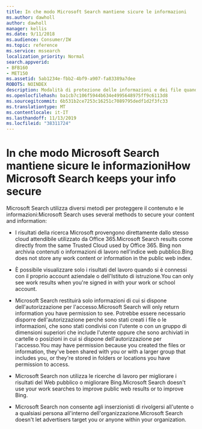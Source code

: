 ```yaml
---
title: In che modo Microsoft Search mantiene sicure le informazioni
ms.author: dawholl
author: dawholl
manager: kellis
ms.date: 9/11/2018
ms.audience: Consumer/IW
ms.topic: reference
ms.service: mssearch
localization_priority: Normal
search.appverid:
- BFB160
- MET150
ms.assetid: 5ab1234e-fbb2-4bf9-a907-fa83389a7dee
ROBOTS: NOINDEX
description: Modalità di protezione delle informazioni e dei file quando si utilizza Microsoft Search
ms.openlocfilehash: ba1cb7c106f5944b634e4995648975ff9c6113d8
ms.sourcegitcommit: 6b531b2ce7253c16251c7089795dedf1d2f3fc33
ms.translationtype: MT
ms.contentlocale: it-IT
ms.lasthandoff: 11/13/2019
ms.locfileid: "38311724"
---
```

# <a name="how-microsoft-search-keeps-your-info-secure"></a><span data-ttu-id="957d5-103">In che modo Microsoft Search mantiene sicure le informazioni</span><span class="sxs-lookup"><span data-stu-id="957d5-103">How Microsoft Search keeps your info secure</span></span>

<span data-ttu-id="957d5-104">Microsoft Search utilizza diversi metodi per proteggere il contenuto e le informazioni:</span><span class="sxs-lookup"><span data-stu-id="957d5-104">Microsoft Search uses several methods to secure your content and information:</span></span>
  
- <span data-ttu-id="957d5-105">I risultati della ricerca Microsoft provengono direttamente dallo stesso cloud attendibile utilizzato da Office 365.</span><span class="sxs-lookup"><span data-stu-id="957d5-105">Microsoft Search results come directly from the same Trusted Cloud used by Office 365.</span></span> <span data-ttu-id="957d5-106">Bing non archivia contenuti o informazioni di lavoro nell'indice web pubblico.</span><span class="sxs-lookup"><span data-stu-id="957d5-106">Bing does not store any work content or information in the public web index.</span></span>
    
- <span data-ttu-id="957d5-107">È possibile visualizzare solo i risultati del lavoro quando si è connessi con il proprio account aziendale o dell'Istituto di istruzione.</span><span class="sxs-lookup"><span data-stu-id="957d5-107">You can only see work results when you're signed in with your work or school account.</span></span>
    
- <span data-ttu-id="957d5-108">Microsoft Search restituirà solo informazioni di cui si dispone dell'autorizzazione per l'accesso.</span><span class="sxs-lookup"><span data-stu-id="957d5-108">Microsoft Search will only return information you have permission to see.</span></span> <span data-ttu-id="957d5-109">Potrebbe essere necessario disporre dell'autorizzazione perché sono stati creati i file o le informazioni, che sono stati condivisi con l'utente o con un gruppo di dimensioni superiori che include l'utente oppure che sono archiviati in cartelle o posizioni in cui si dispone dell'autorizzazione per l'accesso.</span><span class="sxs-lookup"><span data-stu-id="957d5-109">You may have permission because you created the files or information, they've been shared with you or with a larger group that includes you, or they're stored in folders or locations you have permission to access.</span></span>
    
- <span data-ttu-id="957d5-110">Microsoft Search non utilizza le ricerche di lavoro per migliorare i risultati del Web pubblico o migliorare Bing.</span><span class="sxs-lookup"><span data-stu-id="957d5-110">Microsoft Search doesn't use your work searches to improve public web results or to improve Bing.</span></span>
    
- <span data-ttu-id="957d5-111">Microsoft Search non consente agli inserzionisti di rivolgersi all'utente o a qualsiasi persona all'interno dell'organizzazione.</span><span class="sxs-lookup"><span data-stu-id="957d5-111">Microsoft Search doesn't let advertisers target you or anyone within your organization.</span></span>

  

